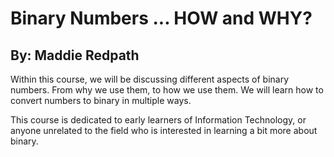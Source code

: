 # Binary Numbers ... HOW and WHY?
## By: Maddie Redpath

Within this course, we will be discussing different aspects of binary numbers. From why we use them, to how we use them. We will learn how to convert numbers to binary in multiple ways.

This course is dedicated to early learners of Information Technology, or anyone unrelated to the field who is interested in learning a bit more about binary.
